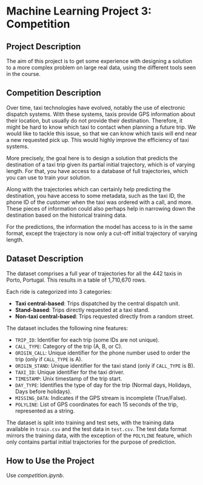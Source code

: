 # Machine Learning Project 3: Competition

## Project Description
The aim of this project is to get some experience with designing a solution to a more complex problem on large real data, using the different tools seen in the course.

## Competition Description
Over time, taxi technologies have evolved, notably the use of electronic dispatch systems. With these systems, taxis provide GPS information about their location, but usually do not provide their destination. Therefore, it might be hard to know which taxi to contact when planning a future trip. We would like to tackle this issue, so that we can know which taxis will end near a new requested pick up. This would highly improve the efficiency of taxi systems.

More precisely, the goal here is to design a solution that predicts the destination of a taxi trip given its partial initial trajectory, which is of varying length. For that, you have access to a database of full trajectories, which you can use to train your solution.

Along with the trajectories which can certainly help predicting the destination, you have access to some metadata, such as the taxi ID, the phone ID of the customer when the taxi was ordered with a call, and more. These pieces of information could also perhaps help in narrowing down the destination based on the historical training data.

For the predictions, the information the model has access to is in the same format, except the trajectory is now only a cut-off initial trajectory of varying length.

## Dataset Description
The dataset comprises a full year of trajectories for all the 442 taxis in Porto, Portugal. This results in a table of 1,710,670 rows.

Each ride is categorized into 3 categories:
- **Taxi central-based**: Trips dispatched by the central dispatch unit.
- **Stand-based**: Trips directly requested at a taxi stand.
- **Non-taxi central-based**: Trips requested directly from a random street.

The dataset includes the following nine features:
- `TRIP_ID`: Identifier for each trip (some IDs are not unique).
- `CALL_TYPE`: Category of the trip (A, B, or C).
- `ORIGIN_CALL`: Unique identifier for the phone number used to order the trip (only if `CALL_TYPE` is A).
- `ORIGIN_STAND`: Unique identifier for the taxi stand (only if `CALL_TYPE` is B).
- `TAXI_ID`: Unique identifier for the taxi driver.
- `TIMESTAMP`: Unix timestamp of the trip start.
- `DAY_TYPE`: Identifies the type of day for the trip (Normal days, Holidays, Days before holidays).
- `MISSING_DATA`: Indicates if the GPS stream is incomplete (True/False).
- `POLYLINE`: List of GPS coordinates for each 15 seconds of the trip, represented as a string.

The dataset is split into training and test sets, with the training data available in `train.csv` and the test data in `test.csv`. The test data format mirrors the training data, with the exception of the `POLYLINE` feature, which only contains partial initial trajectories for the purpose of prediction.

## How to Use the Project
Use *competition.ipynb*.
